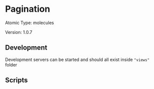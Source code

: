 # Pagination

Atomic Type: molecules

Version: 1.0.7

## Development

Development servers can be started and should all exist inside `"views"` folder

## Scripts
